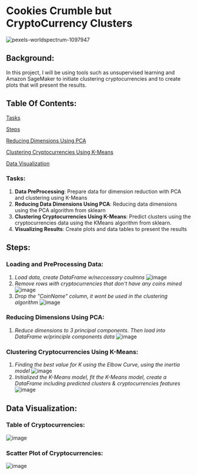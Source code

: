 # Cookies Crumble but CryptoCurrency Clusters
![pexels-worldspectrum-1097947](https://user-images.githubusercontent.com/80294571/131062784-7a3c2628-6cd9-42d5-952e-5917ab9f277e.jpg)

## Background:
In this project, I will be using tools such as unsupervised learning and Amazon SageMaker to initiate clustering cryptocurrencies and to create plots that will present the results.

## Table Of Contents:
[Tasks](https://github.com/jharvey09/Cookies_Crumble_but_CryptoCurrency_Clusters#tasks)

[Steps](https://github.com/jharvey09/Cookies_Crumble_but_CryptoCurrency_Clusters#steps)

[Reducing Dimensions Using PCA](https://github.com/jharvey09/Cookies_Crumble_but_CryptoCurrency_Clusters#reducing-dimensions-using-pca)

[Clustering Cryptocurrencies Using K-Means](https://github.com/jharvey09/Cookies_Crumble_but_CryptoCurrency_Clusters#clustering-cryptocurrencies-using-k-means)

[Data Visualization](https://github.com/jharvey09/Cookies_Crumble_but_CryptoCurrency_Clusters#data-visualization)



### Tasks:
1. **Data PreProcessing**: Prepare data for dimension reduction with PCA and clustering using K-Means
2. **Reducing Data Dimensions Using PCA**: Reducing data dimensions using the PCA algorithm from sklearn
3. **Clustering Cryptocurrencies Using K-Means**: Predict clusters using the cryptocurrencies data using the KMeans algorithm from sklearn.
4. **Visualizing Results**: Create plots and data tables to present the results

## Steps:
### Loading and PreProcessing Data:
1. *Load data, create DataFrame w/neccessary coulmns*
![image](https://user-images.githubusercontent.com/80294571/131064542-02db9a92-b63d-487d-8cd6-72e7d6c91eb3.png)
2. *Remove rows with cryptocurrencies that don't have any coins mined*
![image](https://user-images.githubusercontent.com/80294571/131064931-0aeed86d-32ba-45c5-b227-cf313cfe1f50.png)
3. *Drop the "CoinName" column, it wont be used in the clustering algorithm*
![image](https://user-images.githubusercontent.com/80294571/131065144-e5ecab38-c5a7-4909-a397-0abed6cf534e.png)

### Reducing Dimensions Using PCA:
1. *Reduce dimensions to 3 principal components. Then load into DataFrame w/principle components data*
![image](https://user-images.githubusercontent.com/80294571/131065477-535d61bc-4a09-4945-bb8d-491cb8e8c697.png)

### Clustering Cryptocurrencies Using K-Means:
1. *Finding the best value for K using the Elbow Curve, using the inertia model*
![image](https://user-images.githubusercontent.com/80294571/131065632-f83ee978-d6a3-4ebc-bc0a-a058f81936fa.png)
2. *Initialized the K-Means model, fit the K-Means model, create a DataFrame including predicted clusters & cryptocurrencies features*
![image](https://user-images.githubusercontent.com/80294571/131065959-ca1c7945-de96-4371-8a16-f2415f0512cf.png)

## Data Visualization:
### Table of Cryptocurrencies:
![image](https://user-images.githubusercontent.com/80294571/131066060-624d71bd-903c-4904-8011-086a29593418.png)

### Scatter Plot of Cryptocurrencies:
![image](https://user-images.githubusercontent.com/80294571/131066167-385c65b0-ca70-4ce3-9ee4-b28c58f25f39.png)


